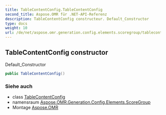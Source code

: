 ```yaml
---
title: TableContentConfig.TableContentConfig
second_title: Aspose.OMR für .NET-API-Referenz
description: TableContentConfig constructeur. Default_Constructor
type: docs
weight: 10
url: /de/net/aspose.omr.generation.config.elements.scoregroup/tablecontentconfig/tablecontentconfig/
---
```

## TableContentConfig constructor

Default_Constructor

```csharp
public TableContentConfig()
```

### Siehe auch

* class [TableContentConfig](../)
* namensraum [Aspose.OMR.Generation.Config.Elements.ScoreGroup](../../tablecontentconfig/)
* Montage [Aspose.OMR](../../../)


